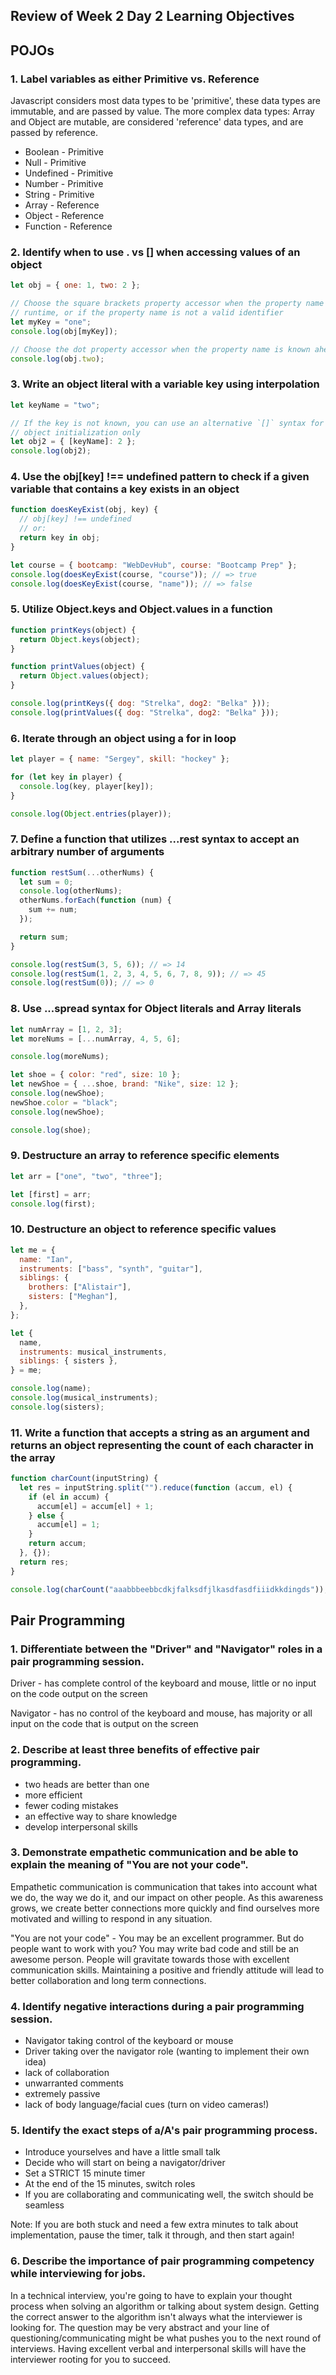 ## Review of Week 2 Day 2 Learning Objectives

## POJOs

### 1. Label variables as either Primitive vs. Reference

Javascript considers most data types to be 'primitive', these data types are immutable, and are passed by value. The more complex data types: Array and Object are mutable, are considered 'reference' data types, and are passed by reference.

- Boolean - Primitive
- Null - Primitive
- Undefined - Primitive
- Number - Primitive
- String - Primitive
- Array - Reference
- Object - Reference
- Function - Reference

### 2. Identify when to use . vs [] when accessing values of an object

```js
let obj = { one: 1, two: 2 };

// Choose the square brackets property accessor when the property name is determined at
// runtime, or if the property name is not a valid identifier
let myKey = "one";
console.log(obj[myKey]);

// Choose the dot property accessor when the property name is known ahead of time.
console.log(obj.two);
```

### 3. Write an object literal with a variable key using interpolation

```js
let keyName = "two";

// If the key is not known, you can use an alternative `[]` syntax for
// object initialization only
let obj2 = { [keyName]: 2 };
console.log(obj2);
```

### 4. Use the obj[key] !== undefined pattern to check if a given variable that contains a key exists in an object

```js
function doesKeyExist(obj, key) {
  // obj[key] !== undefined
  // or:
  return key in obj;
}

let course = { bootcamp: "WebDevHub", course: "Bootcamp Prep" };
console.log(doesKeyExist(course, "course")); // => true
console.log(doesKeyExist(course, "name")); // => false
```

### 5. Utilize Object.keys and Object.values in a function

```js
function printKeys(object) {
  return Object.keys(object);
}

function printValues(object) {
  return Object.values(object);
}

console.log(printKeys({ dog: "Strelka", dog2: "Belka" }));
console.log(printValues({ dog: "Strelka", dog2: "Belka" }));
```

### 6. Iterate through an object using a for in loop

```js
let player = { name: "Sergey", skill: "hockey" };

for (let key in player) {
  console.log(key, player[key]);
}

console.log(Object.entries(player));
```

### 7. Define a function that utilizes ...rest syntax to accept an arbitrary number of arguments

```js
function restSum(...otherNums) {
  let sum = 0;
  console.log(otherNums);
  otherNums.forEach(function (num) {
    sum += num;
  });

  return sum;
}

console.log(restSum(3, 5, 6)); // => 14
console.log(restSum(1, 2, 3, 4, 5, 6, 7, 8, 9)); // => 45
console.log(restSum(0)); // => 0
```

### 8. Use ...spread syntax for Object literals and Array literals

```js
let numArray = [1, 2, 3];
let moreNums = [...numArray, 4, 5, 6];

console.log(moreNums);

let shoe = { color: "red", size: 10 };
let newShoe = { ...shoe, brand: "Nike", size: 12 };
console.log(newShoe);
newShoe.color = "black";
console.log(newShoe);

console.log(shoe);
```

### 9. Destructure an array to reference specific elements

```js
let arr = ["one", "two", "three"];

let [first] = arr;
console.log(first);
```

### 10. Destructure an object to reference specific values

```js
let me = {
  name: "Ian",
  instruments: ["bass", "synth", "guitar"],
  siblings: {
    brothers: ["Alistair"],
    sisters: ["Meghan"],
  },
};

let {
  name,
  instruments: musical_instruments,
  siblings: { sisters },
} = me;

console.log(name);
console.log(musical_instruments);
console.log(sisters);
```

### 11. Write a function that accepts a string as an argument and returns an object representing the count of each character in the array

```js
function charCount(inputString) {
  let res = inputString.split("").reduce(function (accum, el) {
    if (el in accum) {
      accum[el] = accum[el] + 1;
    } else {
      accum[el] = 1;
    }
    return accum;
  }, {});
  return res;
}

console.log(charCount("aaabbbeebbcdkjfalksdfjlkasdfasdfiiidkkdingds"));
```

## Pair Programming

### 1. Differentiate between the "Driver" and "Navigator" roles in a pair programming session.

Driver - has complete control of the keyboard and mouse, little or no input on the code output on the screen

Navigator - has no control of the keyboard and mouse, has majority or all input on the code that is output on the screen

### 2. Describe at least three benefits of effective pair programming.

- two heads are better than one
- more efficient
- fewer coding mistakes
- an effective way to share knowledge
- develop interpersonal skills

### 3. Demonstrate empathetic communication and be able to explain the meaning of "You are not your code".

Empathetic communication is communication that takes into account what we do, the way we do it, and our impact on other people. As this awareness grows, we create better connections more quickly and find ourselves more motivated and willing to respond in any situation.

"You are not your code" - You may be an excellent programmer. But do people want to work with you? You may write bad code and still be an awesome person. People will gravitate towards those with excellent communication skills. Maintaining a positive and friendly attitude will lead to better collaboration and long term connections.

### 4. Identify negative interactions during a pair programming session.

- Navigator taking control of the keyboard or mouse
- Driver taking over the navigator role (wanting to implement their own idea)
- lack of collaboration
- unwarranted comments
- extremely passive
- lack of body language/facial cues (turn on video cameras!)

### 5. Identify the exact steps of a/A's pair programming process.

- Introduce yourselves and have a little small talk
- Decide who will start on being a navigator/driver
- Set a STRICT 15 minute timer
- At the end of the 15 minutes, switch roles
- If you are collaborating and communicating well, the switch should be seamless

Note: If you are both stuck and need a few extra minutes to talk about implementation, pause the timer, talk it through, and then start again!

### 6. Describe the importance of pair programming competency while interviewing for jobs.

In a technical interview, you're going to have to explain your thought process when solving an algorithm or talking about system design. Getting the correct answer to the algorithm isn't always what the interviewer is looking for. The question may be very abstract and your line of questioning/communicating might be what pushes you to the next round of interviews. Having excellent verbal and interpersonal skills will have the interviewer rooting for you to succeed.
